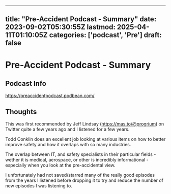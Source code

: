 
---
title: "Pre-Accident Podcast - Summary"
date: 2023-09-02T05:30:55Z
lastmod: 2025-04-11T01:10:05Z
categories: ['podcast', 'Pre']
draft: false
---


# Pre-Accident Podcast - Summary
## Podcast Info
https://preaccidentpodcast.podbean.com/
## Thoughts
This was first recommended by Jeff Lindsay (https://mas.to/@progrium) on Twitter quite a few years ago and I listened for a few years.

Todd Conklin does an excellent job looking at various items on how to better improve safety and how it overlaps with so many industries.

The overlap between IT, and safety specialists in their particular fields - wether it is medical, aerospace, or other is incredibly informational - especially when you look at the pre-accidental view.

I unfortunately had not saved/starred many of the really good episodes from the years I listened before dropping it to try and reduce the number of new episodes I was listening to.

<!-- #podcast #Pre-Accident Investigation# #public -->

<!-- {BearID:FD63A9AC-443E-4383-907B-C32AB4E86DEE} -->
